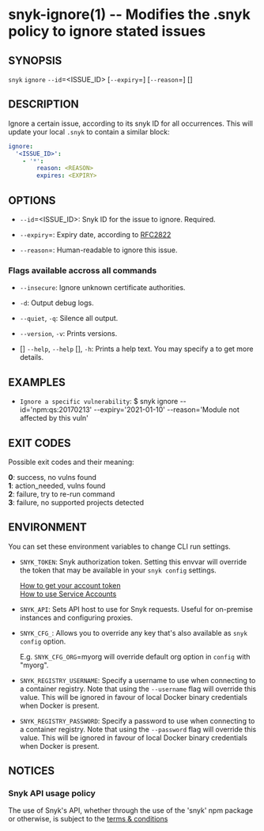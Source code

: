 # snyk-ignore(1) -- Modifies the .snyk policy to ignore stated issues

## SYNOPSIS

`snyk` `ignore` `--id`=<ISSUE_ID> \[`--expiry`=<EXPIRY>\] \[`--reason`=<REASON>\] \[<OPTIONS>\]

## DESCRIPTION

Ignore a certain issue, according to its snyk ID for all occurrences. This will update your local `.snyk` to contain a similar block:

```yaml
ignore:
  '<ISSUE_ID>':
    - '*':
        reason: <REASON>
        expires: <EXPIRY>
```

## OPTIONS

- `--id`=<ISSUE_ID>:
  Snyk ID for the issue to ignore. Required.

- `--expiry`=<EXPIRY>:
  Expiry date, according to [RFC2822](https://tools.ietf.org/html/rfc2822)

- `--reason`=<REASON>:
  Human-readable <REASON> to ignore this issue.




### Flags available accross all commands

- `--insecure`:
  Ignore unknown certificate authorities.

- `-d`:
  Output debug logs.

- `--quiet`, `-q`:
  Silence all output.

- `--version`, `-v`:
  Prints versions.

- \[<COMMAND>\] `--help`, `--help` \[<COMMAND>\], `-h`:
  Prints a help text. You may specify a <COMMAND> to get more details.


## EXAMPLES

- `Ignore a specific vulnerability`:
  \$ snyk ignore --id='npm:qs:20170213' --expiry='2021-01-10' --reason='Module not affected by this vuln'


## EXIT CODES

Possible exit codes and their meaning:

**0**: success, no vulns found<br />
**1**: action_needed, vulns found<br />
**2**: failure, try to re-run command<br />
**3**: failure, no supported projects detected<br />


## ENVIRONMENT

You can set these environment variables to change CLI run settings.

- `SNYK_TOKEN`:
  Snyk authorization token. Setting this envvar will override the token that may be available in your `snyk config` settings.

  [How to get your account token](https://snyk.co/ucT6J)<br />
  [How to use Service Accounts](https://snyk.co/ucT6L)<br />

- `SNYK_API`:
  Sets API host to use for Snyk requests. Useful for on-premise instances and configuring proxies.

- `SNYK_CFG_`<KEY>:
  Allows you to override any key that's also available as `snyk config` option.

  E.g. `SNYK_CFG_ORG`=myorg will override default org option in `config` with "myorg".

- `SNYK_REGISTRY_USERNAME`:
    Specify a username to use when connecting to a container registry. Note that using the `--username` flag will
     override this value. This will be ignored in favour of local Docker binary credentials when Docker is present. 
  
- `SNYK_REGISTRY_PASSWORD`:
    Specify a password to use when connecting to a container registry. Note that using the `--password` flag will
     override this value. This will be ignored in favour of local Docker binary credentials when Docker is present. 
    


## NOTICES

### Snyk API usage policy

The use of Snyk's API, whether through the use of the 'snyk' npm package or otherwise, is subject to the [terms & conditions](https://snyk.co/ucT6N)

